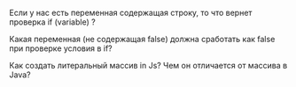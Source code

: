Если у нас есть переменная содержащая строку, то что вернет проверка if (variable) ?

Какая переменная (не содержащая false) должна сработать как false при проверке условия в if?

Как создать литеральный массив in Js? Чем он отличается от массива в Java?

